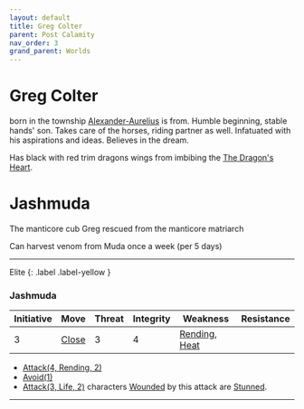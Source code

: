 ```yaml
---
layout: default
title: Greg Colter
parent: Post Calamity
nav_order: 3
grand_parent: Worlds
---
```

# Greg Colter
born in the township [Alexander-Aurelius](Alexander-Aurelius) is from. Humble beginning, stable hands' son. Takes care of the horses, riding partner as well. Infatuated with his aspirations and ideas. Believes in the dream. 

Has black with red trim dragons wings from imbibing the [The Dragon's Heart](Game/Worlds/Post-Calamity/Causdin#The%20Dragon's%20Heart).

# Jashmuda
The manticore cub Greg rescued from the manticore matriarch

Can harvest venom from Muda once a week (per 5 days)

---

Elite
{: .label .label-yellow }
### Jashmuda

| Initiative | Move                               | Threat | Integrity | Weakness | Resistance |
| ---------- | ---------------------------------- | ------ | --------- | -------- | ---------- |
| 3          | [Close](../../Core/Movement#Close) | 3       | 4          | [Rending](../../Core/Injury#Rending), [Heat](../../Core/Injury#Heat)         |            |

* [Attack(4, Rending, 2)](../Game/Core/Character-Actions#Attack(X,%20TYPE,%20DAMAGE))
* [Avoid(1)](../Game/Core/Character-Actions#Avoid(X))
* [Attack(3, Life, 2)](../../Core/Character-Actions#Attack(X,%20TYPE,%20DAMAGE)) characters [Wounded](../../Core/Effects#Wounded) by this attack are [Stunned](../../Core/Effects#Stunned).


---